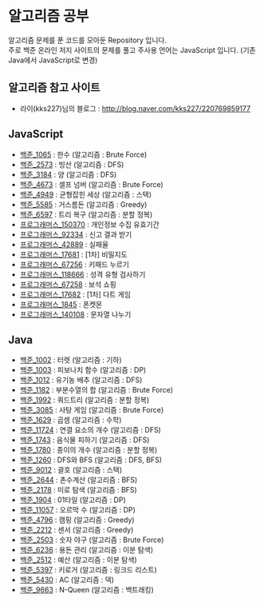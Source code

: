 # 알고리즘 공부
알고리즘 문제를 푼 코드를 모아둔 Repository 입니다.  
주로 백준 온라인 저지 사이트의 문제를 풀고 주사용 언어는 JavaScript 입니다. (기존 Java에서 JavaScript로 변경)
  
## 알고리즘 참고 사이트
* 라이(kks227)님의 블로그 : <http://blog.naver.com/kks227/220769859177>
  
## JavaScript
* [백준_1065](https://github.com/yurak-choi/algorithm/blob/master/javascript/BOJ1065.js) : 한수 (알고리즘 : Brute Force)
* [백준_2573](https://github.com/yurak-choi/algorithm/blob/master/javascript/BOJ2573.js) : 빙산 (알고리즘 : DFS)
* [백준_3184](https://github.com/yurak-choi/algorithm/blob/master/javascript/BOJ3184.js) : 양 (알고리즘 : DFS)
* [백준_4673](https://github.com/yurak-choi/algorithm/blob/master/javascript/BOJ4673.js) : 셀프 넘버 (알고리즘 : Brute Force)
* [백준_4949](https://github.com/yurak-choi/algorithm/blob/master/javascript/BOJ4949.js) : 균형잡힌 세상 (알고리즘 : 스택)
* [백준_5585](https://github.com/yurak-choi/algorithm/blob/master/javascript/BOJ5585.js) : 거스름돈 (알고리즘 : Greedy)
* [백준_6597](https://github.com/yurak-choi/algorithm/blob/master/javascript/BOJ6597.js) : 트리 복구 (알고리즘 : 분할 정복)
* [프로그래머스_150370](https://github.com/yurak-choi/algorithm/blob/master/javascript/P150370.js) : 개인정보 수집 유효기간
* [프로그래머스_92334](https://github.com/yurak-choi/algorithm/blob/master/javascript/P92334.js) : 신고 결과 받기
* [프로그래머스_42889](https://github.com/yurak-choi/algorithm/blob/master/javascript/P42889.js) : 실패율
* [프로그래머스_17681](https://github.com/yurak-choi/algorithm/blob/master/javascript/P17681.js) : [1차] 비밀지도
* [프로그래머스_67256](https://github.com/yurak-choi/algorithm/blob/master/javascript/P67256.js) : 키패드 누르기
* [프로그래머스_118666](https://github.com/yurak-choi/algorithm/blob/master/javascript/P118666.js) : 성격 유형 검사하기
* [프로그래머스_67258](https://github.com/yurak-choi/algorithm/blob/master/javascript/P67258.js) : 보석 쇼핑
* [프로그래머스_17682](https://github.com/yurak-choi/algorithm/blob/master/javascript/P17682.js) : [1차] 다트 게임
* [프로그래머스_1845](https://github.com/yurak-choi/algorithm/blob/master/javascript/P1845.js) : 폰켓몬
* [프로그래머스_140108](https://github.com/yurak-choi/algorithm/blob/master/javascript/P140108.js) : 문자열 나누기

  
## Java
* [백준_1002](https://github.com/yurak-choi/algorithm/blob/master/java/BOJ1002.java) : 터렛 (알고리즘 : 기하)
* [백준_1003](https://github.com/yurak-choi/algorithm/blob/master/java/BOJ1003.java) : 피보나치 함수 (알고리즘 : DP)
* [백준_1012](https://github.com/yurak-choi/algorithm/blob/master/java/BOJ1012.java) : 유기농 배추 (알고리즘 : DFS)
* [백준_1182](https://github.com/yurak-choi/algorithm/blob/master/java/BOJ1182.java) : 부분수열의 합 (알고리즘 : Brute Force)
* [백준_1992](https://github.com/yurak-choi/algorithm/blob/master/java/BOJ1992.java) : 쿼드트리 (알고리즘 : 분할 정복)
* [백준_3085](https://github.com/yurak-choi/algorithm/blob/master/java/BOJ3085.java) : 사탕 게임 (알고리즘 : Brute Force)
* [백준_1629](https://github.com/yurak-choi/algorithm/blob/master/java/BOJ1629.java) : 곱셈 (알고리즘 : 수학)
* [백준_11724](https://github.com/yurak-choi/algorithm/blob/master/java/BOJ11724.java) : 연결 요소의 개수 (알고리즘 : DFS)
* [백준_1743](https://github.com/yurak-choi/algorithm/blob/master/java/BOJ1743.java) : 음식물 피하기 (알고리즘 : DFS)
* [백준_1780](https://github.com/yurak-choi/algorithm/blob/master/java/BOJ1780.java) : 종이의 개수 (알고리즘 : 분할 정복)
* [백준_1260](https://github.com/yurak-choi/algorithm/blob/master/java/BOJ1260.java) : DFS와 BFS (알고리즘 : DFS, BFS)
* [백준_9012](https://github.com/yurak-choi/algorithm/blob/master/java/BOJ9012.java) : 괄호 (알고리즘 : 스택)
* [백준_2644](https://github.com/yurak-choi/algorithm/blob/master/java/BOJ2644.java) : 촌수계산 (알고리즘 : BFS)
* [백준_2178](https://github.com/yurak-choi/algorithm/blob/master/java/BOJ2178.java) : 미로 탐색 (알고리즘 : BFS)
* [백준_1904](https://github.com/yurak-choi/algorithm/blob/master/java/BOJ1904.java) : 01타일 (알고리즘 : DP)
* [백준_11057](https://github.com/yurak-choi/algorithm/blob/master/java/BOJ11057.java) : 오르막 수 (알고리즘 : DP)
* [백준_4796](https://github.com/yurak-choi/algorithm/blob/master/java/BOJ4796.java) : 캠핑 (알고리즘 : Greedy)
* [백준_2212](https://github.com/yurak-choi/algorithm/blob/master/java/BOJ2212.java) : 센서 (알고리즘 : Greedy)
* [백준_2503](https://github.com/yurak-choi/algorithm/blob/master/java/BOJ2503.java) : 숫자 야구 (알고리즘 : Brute Force)
* [백준_6236](https://github.com/yurak-choi/algorithm/blob/master/java/BOJ6236.java) : 용돈 관리 (알고리즘 : 이분 탐색)
* [백준_2512](https://github.com/yurak-choi/algorithm/blob/master/java/BOJ2512.java) : 예산 (알고리즘 : 이분 탐색)
* [백준_5397](https://github.com/yurak-choi/algorithm/blob/master/java/BOJ5397.java) : 키로거 (알고리즘 : 링크드 리스트)
* [백준_5430](https://github.com/yurak-choi/algorithm/blob/master/java/BOJ5430.java) : AC (알고리즘 : 덱)
* [백준_9663](https://github.com/yurak-choi/algorithm/blob/master/java/BOJ9663.java) : N-Queen (알고리즘 : 백트래킹)
